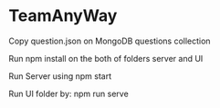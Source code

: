 # TeamAnyWay

Copy question.json on MongoDB questions collection

Run npm install on the both of folders server and UI 

Run Server using npm start

Run UI folder by:
npm run serve
